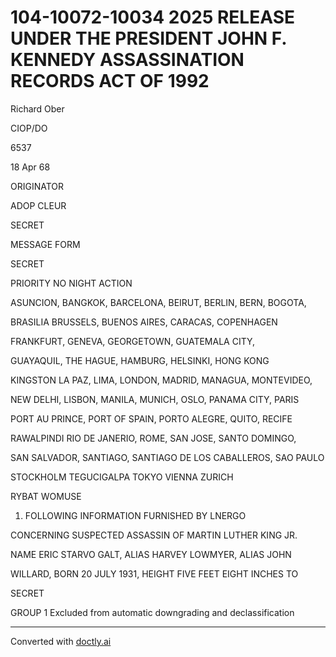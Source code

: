 # 104-10072-10034 2025 RELEASE UNDER THE PRESIDENT JOHN F. KENNEDY ASSASSINATION RECORDS ACT OF 1992

Richard Ober

CIOP/DO

6537

18 Apr 68

ORIGINATOR

ADOP CLEUR

SECRET

MESSAGE FORM

SECRET

PRIORITY NO NIGHT ACTION

ASUNCION, BANGKOK, BARCELONA, BEIRUT, BERLIN, BERN, BOGOTA,

BRASILIA BRUSSELS, BUENOS AIRES, CARACAS, COPENHAGEN

FRANKFURT, GENEVA, GEORGETOWN, GUATEMALA CITY,

GUAYAQUIL, THE HAGUE, HAMBURG, HELSINKI, HONG KONG

KINGSTON LA PAZ, LIMA, LONDON, MADRID, MANAGUA, MONTEVIDEO,

NEW DELHI, LISBON, MANILA, MUNICH, OSLO, PANAMA CITY, PARIS

PORT AU PRINCE, PORT OF SPAIN, PORTO ALEGRE, QUITO, RECIFE

RAWALPINDI RIO DE JANERIO, ROME, SAN JOSE, SANTO DOMINGO,

SAN SALVADOR, SANTIAGO, SANTIAGO DE LOS CABALLEROS, SAO PAULO

STOCKHOLM TEGUCIGALPA TOKYO VIENNA ZURICH

RYBAT WOMUSE

1. FOLLOWING INFORMATION FURNISHED BY LNERGO

CONCERNING SUSPECTED ASSASSIN OF MARTIN LUTHER KING JR.

NAME ERIC STARVO GALT, ALIAS HARVEY LOWMYER, ALIAS JOHN

WILLARD, BORN 20 JULY 1931, HEIGHT FIVE FEET EIGHT INCHES TO

SECRET

GROUP 1
Excluded from automatic downgrading and declassification


---
Converted with [doctly.ai](https://doctly.ai)
